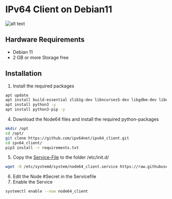 # IPv64 Client on Debian11

![alt text](https://ipv64.net/img/ipv64_logo.svg "Logo")

## Hardware Requirements

 - Debian 11
 - 2 GB or more Storage free
 
## Installation


1. Install the required packages
```sh
apt update
apt install build-essential zlib1g-dev libncurses5-dev libgdbm-dev libnss3-dev libssl-dev libreadline-dev libffi-dev libsqlite3-dev wget libbz2-dev -y
apt install python3 -y
apt install python3-pip -y
```
4. Download the Node64 files and install the required python-packages
```sh
mkdir /opt
cd /opt/
git clone https://github.com/ipv64net/ipv64_client.git
cd ipv64_client/
pip3 install -r requirements.txt
```
5. Copy the [Service-File](https://github.com/ipv64net/ipv64_client/blob/main/devices/gl-inet/GL-MT300N-V2/init.d/node64_client) to the folder /etc/init.d/
```sh
wget -O /etc/systemd/system/node64_client.service https://raw.githubusercontent.com/ipv64net/ipv64_client/main/devices/Debian11/systemd/node64_client.service
```
6. Edit the Node #Secret in the Servicefile
7. Enable the Service
```sh
systemctl enable --now node64_client
```
